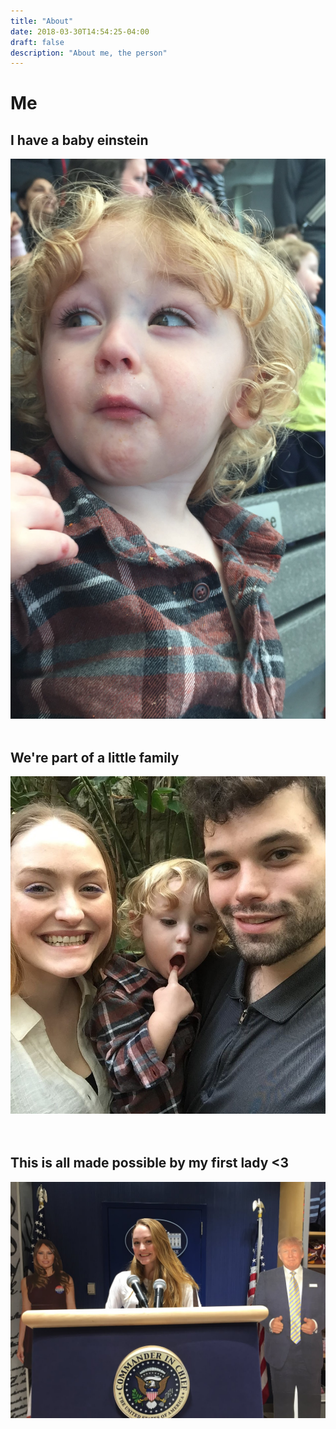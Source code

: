 ```yaml
---
title: "About"
date: 2018-03-30T14:54:25-04:00
draft: false
description: "About me, the person"
---
```


# Me

## I have a baby einstein
![](/img/elias-whaaat.JPG)
<br><br>

## We're part of a little family
<div class="">
<img src="/img/rainforest-family.JPG" />
</div>
<br><br>

## This is all made possible by my first lady <3
![](/img/my-first-lady.JPG)
<br><br>
